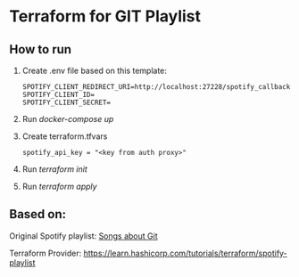 # Terraform for GIT Playlist

## How to run
1. Create .env file based on this template:
    ```
    SPOTIFY_CLIENT_REDIRECT_URI=http://localhost:27228/spotify_callback
    SPOTIFY_CLIENT_ID=
    SPOTIFY_CLIENT_SECRET=
    ```
1. Run *docker-compose up*

1. Create terraform.tfvars
    ```
    spotify_api_key = "<key from auth proxy>"
    ```

1. Run *terraform init*
1. Run *terraform apply*

## Based on:
Original Spotify playlist: [Songs about Git](https://open.spotify.com/playlist/76jbtf4wR7Am0zhHT0ssVG)

Terraform Provider: https://learn.hashicorp.com/tutorials/terraform/spotify-playlist